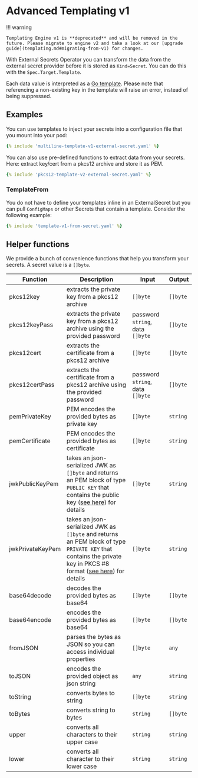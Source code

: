 # Advanced Templating v1

!!! warning

    Templating Engine v1 is **deprecated** and will be removed in the future. Please migrate to engine v2 and take a look at our [upgrade guide](templating.md#migrating-from-v1) for changes.


With External Secrets Operator you can transform the data from the external secret provider before it is stored as `Kind=Secret`. You can do this with the `Spec.Target.Template`.

Each data value is interpreted as a [Go template](https://golang.org/pkg/text/template/). Please note that referencing a non-existing key in the template will raise an error, instead of being suppressed.

## Examples

You can use templates to inject your secrets into a configuration file that you mount into your pod:
``` yaml
{% include 'multiline-template-v1-external-secret.yaml' %}
```

You can also use pre-defined functions to extract data from your secrets. Here: extract key/cert from a pkcs12 archive and store it as PEM.
``` yaml
{% include 'pkcs12-template-v2-external-secret.yaml' %}
```

### TemplateFrom

You do not have to define your templates inline in an ExternalSecret but you can pull `ConfigMaps` or other Secrets that contain a template. Consider the following example:

``` yaml
{% include 'template-v1-from-secret.yaml' %}
```

## Helper functions
We provide a bunch of convenience functions that help you transform your secrets. A secret value is a `[]byte`.

| Function       | Description                                                                | Input                            | Output        |
| -------------- | -------------------------------------------------------------------------- | -------------------------------- | ------------- |
| pkcs12key      | extracts the private key from a pkcs12 archive                             | `[]byte`                         | `[]byte`      |
| pkcs12keyPass  | extracts the private key from a pkcs12 archive using the provided password | password `string`, data `[]byte` | `[]byte`      |
| pkcs12cert     | extracts the certificate from a pkcs12 archive                             | `[]byte`                         | `[]byte`      |
| pkcs12certPass | extracts the certificate from a pkcs12 archive using the provided password | password `string`, data `[]byte` | `[]byte`      |
| pemPrivateKey  | PEM encodes the provided bytes as private key                              | `[]byte`                         | `string`      |
| pemCertificate | PEM encodes the provided bytes as certificate                              | `[]byte`                         | `string`      |
| jwkPublicKeyPem | takes an json-serialized JWK as `[]byte` and returns an PEM block of type `PUBLIC KEY` that contains the public key ([see here](https://golang.org/pkg/crypto/x509/#MarshalPKIXPublicKey)) for details | `[]byte`                         | `string`      |
| jwkPrivateKeyPem | takes an json-serialized JWK as `[]byte` and returns an PEM block of type `PRIVATE KEY` that contains the private key in PKCS #8 format ([see here](https://golang.org/pkg/crypto/x509/#MarshalPKCS8PrivateKey)) for details | `[]byte`                         | `string`      |
| base64decode   | decodes the provided bytes as base64                                       | `[]byte`                         | `[]byte`      |
| base64encode   | encodes the provided bytes as base64                                       | `[]byte`                         | `[]byte`      |
| fromJSON       | parses the bytes as JSON so you can access individual properties           | `[]byte`                         | `any` |
| toJSON         | encodes the provided object as json string                                 | `any`                    | `string`      |
| toString       | converts bytes to string                                                   | `[]byte`                         | `string`      |
| toBytes        | converts string to bytes                                                   | `string`                         | `[]byte`      |
| upper          | converts all characters to their upper case                                | `string`                         | `string`      |
| lower          | converts all character to their lower case                                 | `string`                         | `string`      |
